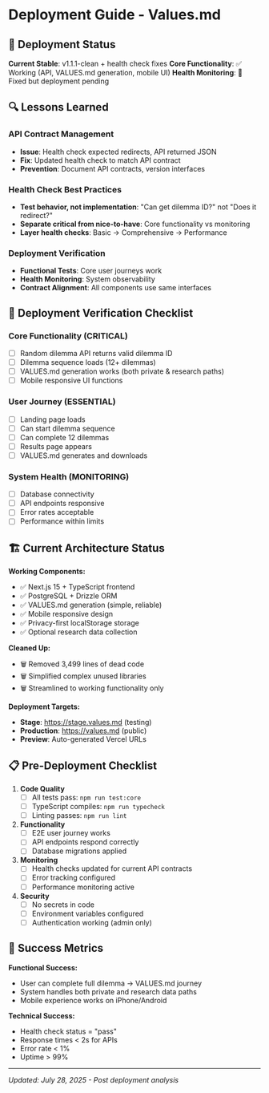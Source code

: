 # Deployment Guide - Values.md

## 🎯 Deployment Status

**Current Stable**: v1.1.1-clean + health check fixes
**Core Functionality**: ✅ Working (API, VALUES.md generation, mobile UI)
**Health Monitoring**: 🔄 Fixed but deployment pending

## 🔍 Lessons Learned

### API Contract Management
- **Issue**: Health check expected redirects, API returned JSON
- **Fix**: Updated health check to match API contract
- **Prevention**: Document API contracts, version interfaces

### Health Check Best Practices
- **Test behavior, not implementation**: "Can get dilemma ID?" not "Does it redirect?"
- **Separate critical from nice-to-have**: Core functionality vs monitoring
- **Layer health checks**: Basic → Comprehensive → Performance

### Deployment Verification
- **Functional Tests**: Core user journeys work
- **Health Monitoring**: System observability 
- **Contract Alignment**: All components use same interfaces

## 🚀 Deployment Verification Checklist

### Core Functionality (CRITICAL)
- [ ] Random dilemma API returns valid dilemma ID
- [ ] Dilemma sequence loads (12+ dilemmas)
- [ ] VALUES.md generation works (both private & research paths)
- [ ] Mobile responsive UI functions

### User Journey (ESSENTIAL)
- [ ] Landing page loads
- [ ] Can start dilemma sequence
- [ ] Can complete 12 dilemmas
- [ ] Results page appears
- [ ] VALUES.md generates and downloads

### System Health (MONITORING)
- [ ] Database connectivity
- [ ] API endpoints responsive
- [ ] Error rates acceptable
- [ ] Performance within limits

## 🏗️ Current Architecture Status

**Working Components:**
- ✅ Next.js 15 + TypeScript frontend
- ✅ PostgreSQL + Drizzle ORM
- ✅ VALUES.md generation (simple, reliable)
- ✅ Mobile responsive design
- ✅ Privacy-first localStorage storage
- ✅ Optional research data collection

**Cleaned Up:**
- 🗑️ Removed 3,499 lines of dead code
- 🗑️ Simplified complex unused libraries
- 🗑️ Streamlined to working functionality only

**Deployment Targets:**
- **Stage**: https://stage.values.md (testing)
- **Production**: https://values.md (public)
- **Preview**: Auto-generated Vercel URLs

## 📋 Pre-Deployment Checklist

1. **Code Quality**
   - [ ] All tests pass: `npm run test:core`
   - [ ] TypeScript compiles: `npm run typecheck`  
   - [ ] Linting passes: `npm run lint`

2. **Functionality**
   - [ ] E2E user journey works
   - [ ] API endpoints respond correctly
   - [ ] Database migrations applied

3. **Monitoring**
   - [ ] Health checks updated for current API contracts
   - [ ] Error tracking configured
   - [ ] Performance monitoring active

4. **Security**
   - [ ] No secrets in code
   - [ ] Environment variables configured
   - [ ] Authentication working (admin only)

## 🎯 Success Metrics

**Functional Success:**
- User can complete full dilemma → VALUES.md journey
- System handles both private and research data paths
- Mobile experience works on iPhone/Android

**Technical Success:**
- Health check status = "pass"  
- Response times < 2s for APIs
- Error rate < 1%
- Uptime > 99%

---
*Updated: July 28, 2025 - Post deployment analysis*